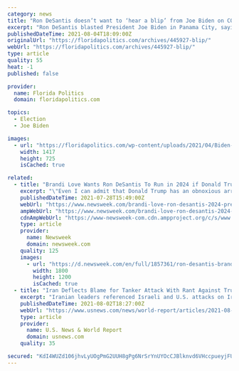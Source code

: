 ```yaml
---
category: news
title: "Ron DeSantis doesn’t want to ‘hear a blip’ from Joe Biden on COVID-19"
excerpt: "Ron DeSantis blasted President Joe Biden in Panama City, saying the President “rejects science” in pushing masks and proof of vaccination and warning Biden not to offer unsolicited advice on COVID-19 response."
publishedDateTime: 2021-08-04T18:09:00Z
originalUrl: "https://floridapolitics.com/archives/445927-blip/"
webUrl: "https://floridapolitics.com/archives/445927-blip/"
type: article
quality: 55
heat: -1
published: false

provider:
  name: Florida Politics
  domain: floridapolitics.com

topics:
  - Election
  - Joe Biden

images:
  - url: "https://floridapolitics.com/wp-content/uploads/2021/04/Biden-DeSantis.jpg"
    width: 1417
    height: 725
    isCached: true

related:
  - title: "Brandi Love Wants Ron DeSantis To Run in 2024 if Donald Trump Doesn't"
    excerpt: "\"Even I can admit that Donald Trump has an obnoxious arrogance about him that rubs some people the wrong way,\" the adult film actress told Newsweek."
    publishedDateTime: 2021-07-28T15:49:00Z
    webUrl: "https://www.newsweek.com/brandi-love-ron-desantis-2024-president-donald-trump-1613973"
    ampWebUrl: "https://www.newsweek.com/brandi-love-ron-desantis-2024-president-donald-trump-1613973?amp=1"
    cdnAmpWebUrl: "https://www-newsweek-com.cdn.ampproject.org/c/s/www.newsweek.com/brandi-love-ron-desantis-2024-president-donald-trump-1613973?amp=1"
    type: article
    provider:
      name: Newsweek
      domain: newsweek.com
    quality: 125
    images:
      - url: "https://d.newsweek.com/en/full/1857361/ron-desantis-brandi-love.jpg"
        width: 1800
        height: 1200
        isCached: true
  - title: "Iran Deflects Blame for Tanker Attack With Rant Against Trump"
    excerpt: "Iranian leaders referenced Israeli and U.S. attacks on Iranian vessels during the Trump administration while also denying ties to the fatal strike in the Arabian Sea."
    publishedDateTime: 2021-08-02T18:27:00Z
    webUrl: "https://www.usnews.com/news/world-report/articles/2021-08-02/iran-deflects-blame-for-tanker-attack-with-rant-against-trump"
    type: article
    provider:
      name: U.S. News & World Report
      domain: usnews.com
    quality: 35

secured: "KdI4WUZd106jhvLyUOgPmG2UUH8gPg6NrSrYnUYOcCJBlknvd6VHccpueyjFUMCG7lwoQn2D6NcoAQsh/tl1+zOOAUVG3vvKUdwTxrnM2hRt+r+Vn8cosuTJQ0cA9gPdUxtnDz2qIqWnjlxRgVxBIQj4Yfi8Rfg9Ruy90s7SEEBG7fWBKGHuCruOmosjUTNTxIK3ryLWKJEGZoluZUqejS7t9gWB+8TKEfZ7PDy1qIZeIvvakF0e5rIrrYeXle/+Ugt+s8vsax/7Mq0w4n9gqjB2VLsV2gR0bcEl5VPqNR/H+vh4y+nDUW9BKJ7brkrBr6WPb+9Z73+jvhm0al+p8U7z+t/I6sBkIKeSLTjk99I=;B/ZDh2HZ30+tvavbZ3BbwQ=="
---
```


